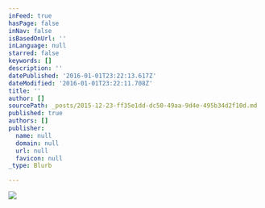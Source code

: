 ```yaml
---
inFeed: true
hasPage: false
inNav: false
isBasedOnUrl: ''
inLanguage: null
starred: false
keywords: []
description: ''
datePublished: '2016-01-01T23:22:13.617Z'
dateModified: '2016-01-01T23:22:11.708Z'
title: ''
author: []
sourcePath: _posts/2015-12-23-ff35e1dd-dc50-49aa-9d4e-495b34d2f10d.md
published: true
authors: []
publisher:
  name: null
  domain: null
  url: null
  favicon: null
_type: Blurb

---
```

![](https://s3-us-west-2.amazonaws.com/the-grid-img/p/6d3f29302a9a96d01caede4a7a9f8c0f3f5810a4.jpg)